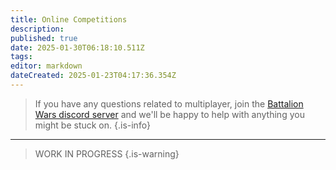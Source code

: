 ```yaml
---
title: Online Competitions
description: 
published: true
date: 2025-01-30T06:18:10.511Z
tags: 
editor: markdown
dateCreated: 2025-01-23T04:17:36.354Z
---
```


> If you have any questions related to multiplayer, join the [Battalion Wars discord server](https://discord.gg/aPvrTsDARJ)  and we'll be happy to help with anything you might be stuck on.
{.is-info}

---

> WORK IN PROGRESS
{.is-warning}



















